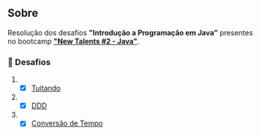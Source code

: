 ## Sobre

Resolução dos desafios **"Introdução a Programação em Java"** presentes no bootcamp **["New Talents #2 - Java"](../../../)**.

### 🧠 Desafios

1. - [x] [Tuitando](tuitando/)
2. - [x] [DDD](ddd/)
3. - [x] [Conversão de Tempo](conversao-de-tempo/)